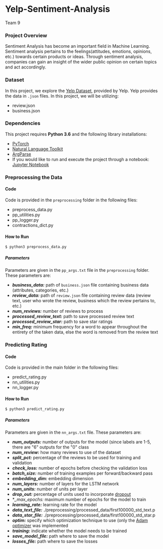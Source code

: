 # Yelp-Sentiment-Analysis
Team 9

### Project Overview
Sentiment Analysis has become an important field in Machine Learning. Sentiment analysis pertains to the feelings(attitudes, emotions, opinions, etc.) towards certain products or ideas. Through sentiment analysis, companies can gain an insight of the wider public opinion on certain topics and act accordingly.

### Dataset
In this project, we explore the [Yelp Dataset](https://www.yelp.com/dataset/challenge), provided by Yelp.  Yelp provides the data in `.json` files. In this project, we will be utilizing:
- review.json
- business.json

### Dependencies
This project requires **Python 3.6** and the following library installations:
- [PyTorch](http://pytorch.org/)
- [Natural Language Toolkit](https://www.nltk.org/)
- [ArgParse](https://pypi.python.org/pypi/argparse)
- If you would like to run and execute the project through a notebook: [Jupyter Notebook](http://jupyter.org/) 

### Preprocessing the Data
#### Code
Code is provided in the `preprocessing` folder in the following files:
- preprocess_data.py
- pp_utilities.py
- pp_logger.py
- contractions_dict.py

#### How to Run
```
$ python3 preprocess_data.py
```

##### Parameters
Parameters are given in the `pp_args.txt` file in the `preprocessing` folder. These parameters are:
- **_business_data:_** path of `business.json` file containing business data (attributes, categories, etc.)
- **_review_data:_** path of `review.json` file containing review data (review text, user who wrote the review, business which the review pertains to, etc.)
- **_num_reviews:_** number of reviews to process
- **_processed_review_text:_** path to save processed review text
- **_processed_review_star:_** path to save star ratings
- **_min_freq:_** minimum frequency for a word to appear throughout the entirety of the taken data, else the word is removed from the review text

### Predicting Rating
#### Code
Code is provided in the main folder in the following files:
- predict_rating.py
- nn_utilities.py
- nn_logger.py

#### How to Run
```
$ python3 predict_rating.py
```

##### Parameters
Parameters are given in the `nn_args.txt` file. These parameters are:
- **_num_outputs:_** number of outputs for the model (since labels are 1-5, there are "6" outputs for the "0" class
- **_num_review:_** how many reviews to use of the dataset
- **_split_pct:_** percentage of the reviews to be used for training and validation
- **_check_loss:_** number of epochs before checking the validation loss 
- **_batch_size:_** number of training examples per forward/backward pass
- **_embedding_dim:_** embedding dimension
- **_num_layers:_** number of layers for the LSTM network
- **_num_units:_** number of units per layer
- **_drop_out:_** percentage of units used to incorporate [dropout](https://en.wikipedia.org/wiki/Dropout_(neural_networks))
- **_max_epochs:* maximum number of epochs for the model to train
- **_learning_rate:_** learning rate for the model
- **_data_text_file:_** ./preprocessing/processed_data/first100000_std_text.p
- **_data_star_file:_** ./preprocessing/processed_data/first100000_std_star.p
- **_optim:_** specify which optimization technique to use (only the [Adam optimizer](https://machinelearningmastery.com/adam-optimization-algorithm-for-deep-learning/) was implemented
- **_training:_** indicate whether the model needs to be trained
- **_save_model_file:_** path where to save the model
- **_losses_file:_** path where to save the losses

